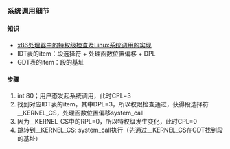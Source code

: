 ### 系统调用细节

#### 知识
* [x86处理器中的特权级检查及Linux系统调用的实现](http://m.blog.chinaunix.net/uid-25739055-id-4105876.html)
* IDT表的item：段选择符 + 处理函数位置偏移 + DPL
* GDT表的item：段的基址

#### 步骤
1. int 80；用户态发起系统调用，此时CPL=3
1. 找到对应IDT表的item，其中DPL=3，所以权限检查通过，获得段选择符__KERNEL_CS，处理函数位置偏移system_call
1. 因为__KERNEL_CS中的RPL=0，所以特权级发生变化，此时CPL=0
1. 跳转到__KERNEL_CS: system_call执行（先通过__KERNEL_CS在GDT找到段的基址）




